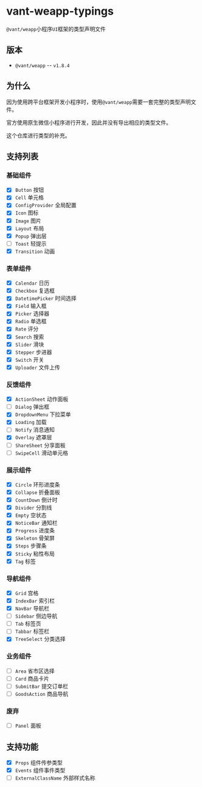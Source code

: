 # vant-weapp-typings

`@vant/weapp`小程序`UI`框架的类型声明文件

## 版本

- `@vant/weapp` -- `v1.8.4`

## 为什么

因为使用跨平台框架开发小程序时，使用`@vant/weapp`需要一套完整的类型声明文件。

官方使用原生微信小程序进行开发，因此并没有导出相应的类型文件。

这个仓库进行类型的补充。

## 支持列表

### 基础组件

- [x] `Button` 按钮
- [x] `Cell` 单元格
- [x] `ConfigProvider` 全局配置
- [x] `Icon` 图标
- [x] `Image` 图片
- [x] `Layout` 布局
- [x] `Popup` 弹出层
- [ ] `Toast` 轻提示
- [x] `Transition` 动画

### 表单组件

- [x] `Calendar` 日历
- [x] `Checkbox` 复选框
- [x] `DatetimePicker` 时间选择
- [x] `Field` 输入框
- [x] `Picker` 选择器
- [x] `Radio` 单选框
- [x] `Rate` 评分
- [x] `Search` 搜索
- [x] `Slider` 滑块
- [x] `Stepper` 步进器
- [x] `Switch` 开关
- [x] `Uploader` 文件上传

### 反馈组件

- [x] `ActionSheet` 动作面板
- [ ] `Dialog` 弹出框
- [x] `DropdownMenu` 下拉菜单
- [x] `Loading` 加载
- [ ] `Notify` 消息通知
- [x] `Overlay` 遮罩层
- [ ] `ShareSheet` 分享面板
- [ ] `SwipeCell` 滑动单元格

### 展示组件
- [x] `Circle` 环形进度条
- [x] `Collapse` 折叠面板
- [x] `CountDown` 倒计时
- [x] `Divider` 分割线
- [x] `Empty` 空状态
- [x] `NoticeBar` 通知栏
- [x] `Progress` 进度条
- [x] `Skeleton` 骨架屏
- [x] `Steps` 步骤条
- [x] `Sticky` 粘性布局
- [x] `Tag` 标签

### 导航组件
- [x] `Grid` 宫格
- [x] `IndexBar` 索引栏
- [x] `NavBar` 导航栏
- [ ] `Sidebar` 侧边导航
- [ ] `Tab` 标签页
- [ ] `Tabbar` 标签栏
- [x] `TreeSelect` 分类选择

### 业务组件
- [ ] `Area` 省市区选择
- [ ] `Card` 商品卡片
- [ ] `SubmitBar` 提交订单栏
- [ ] `GoodsAction` 商品导航

### 废弃
- [ ] `Panel` 面板

## 支持功能

- [x] `Props` 组件传参类型
- [x] `Events` 组件事件类型
- [ ] `ExternalClassName` 外部样式名称